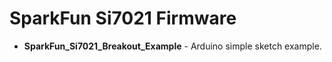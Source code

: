 SparkFun Si7021 Firmware
===================================

* **SparkFun_Si7021_Breakout_Example** - Arduino simple sketch example. 



